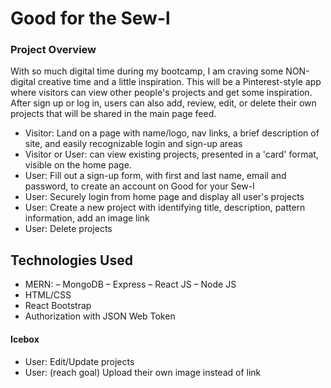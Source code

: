 # Good for the Sew-l

### Project Overview
With so much digital time during my bootcamp, I am craving some NON-digital creative time and a little inspiration. This will be a Pinterest-style app where visitors can view other people's projects and get some inspiration. After sign up or log in, users can also add, review, edit, or delete their own projects that will be shared in the main page feed.
* Visitor: Land on a page with name/logo, nav links, a brief description of site, and easily recognizable login and sign-up areas
* Visitor or User: can view existing projects, presented in a 'card' format, visible on the home page.
* User: Fill out a sign-up form, with first and last name, email and password, to create an account on Good for your Sew-l
* User: Securely login from home page and display all user's projects
* User: Create a new project with identifying title, description, pattern information, add an image link
* User: Delete projects

## Technologies Used
* MERN:
    – MongoDB
    – Express
    – React JS
    – Node JS
* HTML/CSS
* React Bootstrap
* Authorization with JSON Web Token

#### Icebox
* User: Edit/Update projects
* User: (reach goal) Upload their own image instead of link